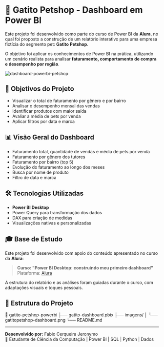 # 🐾 Gatito Petshop - Dashboard em Power BI

Este projeto foi desenvolvido como parte do curso de Power BI da **Alura**, no qual foi proposto a construção de um relatório interativo para uma empresa fictícia do segmento pet: **Gatito Petshop**.

O objetivo foi aplicar os conhecimentos de Power BI na prática, utilizando um cenário realista para analisar **faturamento, comportamento de compra e desempenho por região**.

![dashboard-powerbi-petshop](iimagens/gatitopetshop-dashboard.jpg)

## 🧠 Objetivos do Projeto

- Visualizar o total de faturamento por gênero e por bairro
- Analisar o desempenho mensal das vendas
- Identificar produtos com maior saída
- Avaliar a média de pets por venda
- Aplicar filtros por data e marca

## 📊 Visão Geral do Dashboard

- Faturamento total, quantidade de vendas e média de pets por venda
- Faturamento por gênero dos tutores
- Faturamento por bairro (top 5)
- Evolução do faturamento ao longo dos meses
- Busca por nome de produto
- Filtro de data e marca

## 🛠️ Tecnologias Utilizadas

- **Power BI Desktop**
- Power Query para transformação dos dados
- DAX para criação de medidas
- Visualizações nativas e personalizadas

## 🎓 Base de Estudo

Este projeto foi desenvolvido com apoio do conteúdo apresentado no curso da **Alura**:
> **Curso: "Power BI Desktop: construindo meu primeiro dashboard"**  
> Plataforma: [Alura](https://www.alura.com.br/)  

A estrutura do relatório e as análises foram guiadas durante o curso, com adaptações visuais e toques pessoais.

## 📁 Estrutura do Projeto
📂 gatito-petshop-powerbi
├── gatito-dashboard.pbix
├── imagens/
│ └── gatitopetshop-dashboard.png
└── README.md

---

**Desenvolvido por:** Fabio Cerqueira Jeronymo  
💼 Estudante de Ciência da Computação | Power BI | SQL | Python | Dados

